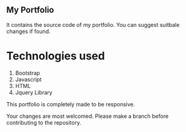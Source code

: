 ## **My Portfolio**
It contains the source code of my portfolio. You can suggest suitbale changes if found.

# **Technologies used**
1. Bootstrap
2. Javascript
3. HTML
4. Jquery Library

This portfolio is completely made to be responsive.

Your changes are most welcomed. Please make a branch before contributing to the repository.
